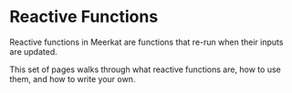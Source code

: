 # Reactive Functions

Reactive functions in Meerkat are functions that re-run when their inputs are updated. 

This set of pages walks through what reactive functions are, how to use them, and how to write your own.
